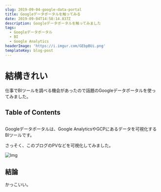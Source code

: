```yaml
---
slug: 2019-09-04-google-data-portal
title: Googleデータポータルを触ってみる
date: 2019-09-04T14:58:14.837Z
description: Googleデータポータルを触ってみました
tags:
  - Googleデータポータル
  - BI
  - Google Analytics
headerImage: 'https://i.imgur.com/GEbpBUi.png'
templateKey: blog-post
---
```

# 結構きれい

仕事でBIツールを調べる機会があったので話題のGoogleデータポータルを使ってみました。

## Table of Contents

```toc

```

Googleデータポータルは、Google AnalyticsやGCPにあるデータを可視化するBIツールです。

さっそく、このブログのPVなどを可視化してみました。

![Img](https://i.imgur.com/GEbpBUi.png)

## 結論

かっこいい。


